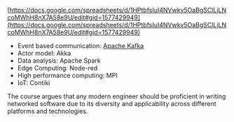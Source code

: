 
[https://docs.google.com/spreadsheets/d/1HPtbfsIuI4NVwkv5OaBgSClLjLNcoMWhH8nX7A58e9U/edit#gid=1577429949](https://docs.google.com/spreadsheets/d/1HPtbfsIuI4NVwkv5OaBgSClLjLNcoMWhH8nX7A58e9U/edit#gid=1577429949)


- Event based communication: [Apache Kafka](src/Apache%20Kafka.md)
- Actor model: Akka
- Data analysis: Apache Spark
- Edge Computing: Node-red
- High performance computing: MPI
- IoT: Contiki

The course argues that any modern engineer should be proficient in writing networked software due to its diversity and applicability across different platforms and technologies.


